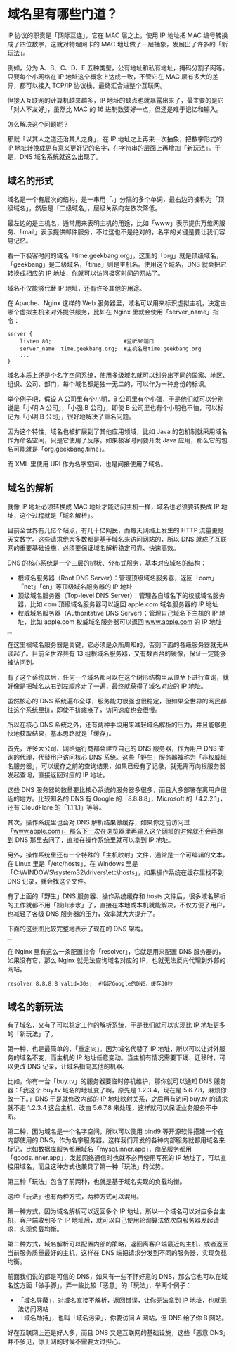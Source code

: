 # 域名里有哪些门道？

IP 协议的职责是「网际互连」，它在 MAC 层之上，使用 IP 地址把 MAC 编号转换成了四位数字，这就对物理网卡的 MAC 地址做了一层抽象，发展出了许多的「新玩法」。

例如，分为 A、B、C、D、E 五种类型，公有地址和私有地址，掩码分割子网等。只要每个小网络在 IP 地址这个概念上达成一致，不管它在 MAC 层有多大的差异，都可以接入 TCP/IP 协议栈，最终汇合进整个互联网。

但接入互联网的计算机越来越多，IP 地址的缺点也就暴露出来了，最主要的是它「对人不友好」，虽然比 MAC 的 16 进制数要好一点，但还是难于记忆和输入。

怎么解决这个问题呢？

那就「以其人之道还治其人之身」，在 IP 地址之上再来一次抽象，把数字形式的 IP 地址转换成更有意义更好记的名字，在字符串的层面上再增加「新玩法」。于是，DNS 域名系统就这么出现了。

## 域名的形式

域名是一个有层次的结构，是一串用「.」分隔的多个单词，最右边的被称为「顶级域名」，然后是「二级域名」，层级关系向左依次降低。

最左边的是主机名，通常用来表明主机的用途，比如「www」表示提供万维网服务、「mail」表示提供邮件服务，不过这也不是绝对的，名字的关键是要让我们容易记忆。

看一下极客时间的域名「time.geekbang.org」，这里的「org」就是顶级域名，「geekbang」是二级域名，「time」则是主机名。使用这个域名，DNS 就会把它转换成相应的 IP 地址，你就可以访问极客时间的网站了。

域名不仅能够代替 IP 地址，还有许多其他的用途。

在 Apache、Nginx 这样的 Web 服务器里，域名可以用来标识虚拟主机，决定由哪个虚拟主机来对外提供服务，比如在 Nginx 里就会使用「server_name」指令：

```
server {
    listen 80;                       #监听80端口
    server_name  time.geekbang.org;  #主机名是time.geekbang.org
    ...
}
```

域名本质上还是个名字空间系统，使用多级域名就可以划分出不同的国家、地区、组织、公司、部门，每个域名都是独一无二的，可以作为一种身份的标识。

举个例子吧，假设 A 公司里有个小明，B 公司里有个小强，于是他们就可以分别说是「小明.A 公司」，「小强.B 公司」，即使 B 公司里也有个小明也不怕，可以标记为「小明.B 公司」，很好地解决了重名问题。

因为这个特性，域名也被扩展到了其他应用领域，比如 Java 的包机制就采用域名作为命名空间，只是它使用了反序。如果极客时间要开发 Java 应用，那么它的包名可能就是「org.geekbang.time」。

而 XML 里使用 URI 作为名字空间，也是间接使用了域名。

## 域名的解析

就像 IP 地址必须转换成 MAC 地址才能访问主机一样，域名也必须要转换成 IP 地址，这个过程就是「域名解析」。

目前全世界有几亿个站点，有几十亿网民，而每天网络上发生的 HTTP 流量更是天文数字。这些请求绝大多数都是基于域名来访问网站的，所以 DNS 就成了互联网的重要基础设施，必须要保证域名解析稳定可靠、快速高效。

DNS 的核心系统是一个三层的树状、分布式服务，基本对应域名的结构：

- 根域名服务器（Root DNS Server）：管理顶级域名服务器，返回「com」「net」「cn」等顶级域名服务器的 IP 地址
- 顶级域名服务器（Top-level DNS Server）：管理各自域名下的权威域名服务器，比如 com 顶级域名服务器可以返回 apple.com 域名服务器的 IP 地址
- 权威域名服务器（Authoritative DNS Server）：管理自己域名下主机的 IP 地址，比如 apple.com 权威域名服务器可以返回 www.apple.com 的 IP 地址

<img src="https://static001.geekbang.org/resource/image/6b/f2/6b020454987543efdd1cf6ddec784bf2.png" alt="img" style="zoom:25%;" />

在这里根域名服务器是关键，它必须是众所周知的，否则下面的各级服务器就无从谈起了。目前全世界共有 13 组根域名服务器，又有数百台的镜像，保证一定能够被访问到。

有了这个系统以后，任何一个域名都可以在这个树形结构里从顶至下进行查询，就好像是把域名从右到左顺序走了一遍，最终就获得了域名对应的 IP 地址。

虽然核心的 DNS 系统遍布全球，服务能力很强也很稳定，但如果全世界的网民都往这个系统里挤，即使不挤瘫痪了，访问速度也会很慢。

所以在核心 DNS 系统之外，还有两种手段用来减轻域名解析的压力，并且能够更快地获取结果，基本思路就是「缓存」。

首先，许多大公司、网络运行商都会建立自己的 DNS 服务器，作为用户 DNS 查询的代理，代替用户访问核心 DNS 系统。这些「野生」服务器被称为「非权威域名服务器」，可以缓存之前的查询结果，如果已经有了记录，就无需再向根服务器发起查询，直接返回对应的 IP 地址。

这些 DNS 服务器的数量要比核心系统的服务器多很多，而且大多部署在离用户很近的地方。比较知名的 DNS 有 Google 的「8.8.8.8」，Microsoft 的「4.2.2.1」，还有 CloudFlare 的「1.1.1.1」等等。

其次，操作系统里也会对 DNS 解析结果做缓存，如果你之前访问过「www.apple.com」，那么下一次在浏览器里再输入这个网址的时候就不会再跑到 DNS 那里去问了，直接在操作系统里就可以拿到 IP 地址。

另外，操作系统里还有一个特殊的「主机映射」文件，通常是一个可编辑的文本，在 Linux 里是「/etc/hosts」，在 Windows 里是「C:\WINDOWS\system32\drivers\etc\hosts」，如果操作系统在缓存里找不到 DNS 记录，就会找这个文件。

有了上面的「野生」DNS 服务器、操作系统缓存和 hosts 文件后，很多域名解析的工作就都不用「跋山涉水」了，直接在本地或本机就能解决，不仅方便了用户，也减轻了各级 DNS 服务器的压力，效率就大大提升了。

下面的这张图比较完整地表示了现在的 DNS 架构。

<img src="http://dean-imgsubmit.oss-cn-beijing.aliyuncs.com/img/e51df3245609880641043af65bba94ac.png" alt="img" style="zoom:25%;" />

在 Nginx 里有这么一条配置指令「resolver」，它就是用来配置 DNS 服务器的，如果没有它，那么 Nginx 就无法查询域名对应的 IP，也就无法反向代理到外部的网站。

```
resolver 8.8.8.8 valid=30s;  #指定Google的DNS，缓存30秒
```

## 域名的新玩法

有了域名，又有了可以稳定工作的解析系统，于是我们就可以实现比 IP 地址更多的「新玩法」了。

第一种，也是最简单的，「重定向」。因为域名代替了 IP 地址，所以可以让对外服务的域名不变，而主机的 IP 地址任意变动。当主机有情况需要下线、迁移时，可以更改 DNS 记录，让域名指向其他的机器。

比如，你有一台「buy.tv」的服务器要临时停机维护，那你就可以通知 DNS 服务器：「我这个 buy.tv 域名的地址变了啊，原先是 1.2.3.4，现在是 5.6.7.8，麻烦你改一下。」DNS 于是就修改内部的 IP 地址映射关系，之后再有访问 buy.tv 的请求就不走 1.2.3.4 这台主机，改由 5.6.7.8 来处理，这样就可以保证业务服务不中断。

第二种，因为域名是一个名字空间，所以可以使用 bind9 等开源软件搭建一个在内部使用的 DNS，作为名字服务器。这样我们开发的各种内部服务就都用域名来标记，比如数据库服务都用域名「mysql.inner.app」，商品服务都用「goods.inner.app」，发起网络通信时也就不必再使用写死的 IP 地址了，可以直接用域名，而且这种方式也兼具了第一种「玩法」的优势。

第三种「玩法」包含了前两种，也就是基于域名实现的负载均衡。

这种「玩法」也有两种方式，两种方式可以混用。

第一种方式，因为域名解析可以返回多个 IP 地址，所以一个域名可以对应多台主机，客户端收到多个 IP 地址后，就可以自己使用轮询算法依次向服务器发起请求，实现负载均衡。

第二种方式，域名解析可以配置内部的策略，返回离客户端最近的主机，或者返回当前服务质量最好的主机，这样在 DNS 端把请求分发到不同的服务器，实现负载均衡。

前面我们说的都是可信的 DNS，如果有一些不怀好意的 DNS，那么它也可以在域名这方面「做手脚」，弄一些比较「恶意」的「玩法」，举两个例子：

- 「域名屏蔽」，对域名直接不解析，返回错误，让你无法拿到 IP 地址，也就无法访问网站
- 「域名劫持」，也叫「域名污染」，你要访问 A 网站，但 DNS 给了你 B 网站。

好在互联网上还是好人多，而且 DNS 又是互联网的基础设施，这些「恶意 DNS」并不多见，你上网的时候不需要太过担心。